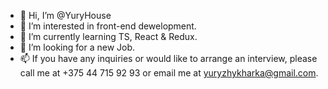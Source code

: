 - 👋 Hi, I’m @YuryHouse
- 👀 I’m interested in front-end dewelopment.
- 🌱 I’m currently learning TS, React & Redux.
- 💞️ I’m looking for a new Job.
- 📫 If you have any inquiries or would like to arrange an interview, please call me at +375 44 715 92 93 or email me at yuryzhykharka@gmail.com.

<!---
YuryHouse/YuryHouse is a ✨ special ✨ repository because its `README.md` (this file) appears on your GitHub profile.
You can click the Preview link to take a look at your changes.
--->
